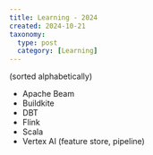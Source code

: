 ```yaml
---
title: Learning - 2024
created: 2024-10-21
taxonomy:
  type: post
  category: [Learning]
---
```


(sorted alphabetically)

* Apache Beam
* Buildkite
* DBT
* Flink
* Scala
* Vertex AI (feature store, pipeline)
